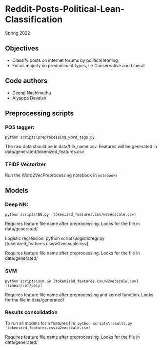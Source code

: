 # Reddit-Posts-Political-Lean-Classification
Spring 2022

Objectives
-----------
- Classify posts on internet forums by political leaning.
- Focus majorly on predominant types, i.e Conservative and Liberal

Code authors
-----------
- Deeraj Nachimuthu
- Aiyappa Devaiah


Preprocessing scripts
-----------

### POS tagger:
```python scripts\preprocessing_word_tags.py```

The raw data should be in data/file_name.csv. 
Features will be generated in data/generated/tokenized_features.csv

### TFIDF Vectorizer
Run the Word2VecPreprocessing notebook in `notebooks`

Models
-----------

### Deep NN:
```python scripts\NN.py [tokenized_features.csv/w2vecscale.csv]```

Requires feature file name after preprocessing. 
Looks for the file in data/generated/

Logistic regression:
python scripts\logisticregr.py [tokenized_features.csv/w2vecscale.csv]

Requires feature file name after preprocessing. 
Looks for the file in data/generated/

### SVM
```python scripts\svm.py [tokenized_features.csv/w2vecscale.csv] [linear/rbf/poly]```

Requires feature file name after preprocessing and kernel function. 
Looks for the file in data/generated/

### Results consolidation

To run all models for a features file:
```python scripts\results.py [tokenized_features.csv/w2vecscale.csv]```

Requires feature file name after preprocessing. 
Looks for the file in data/generated/
